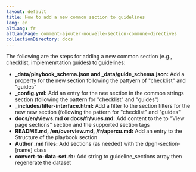 ```yaml
---
layout: default
title: How to add a new common section to guidelines
lang: en
altLang: fr
altLangPage: comment-ajouter-nouvelle-section-commune-directives
collectionDirectory: docs
---
```

The following are the steps for adding a new common section (e.g., checklist, implemenrtation guides) to guidelines:
-	**_data/playbook_schema.json and _data/guide_schema.json:** Add a property for the new section following the pattyern of "checklist" and "guides"
-	**_config.yml:** Add an entry for the nee section in the common strings section (following the pattern for "checklist" and "guides")
-	**_includes/filter-interface.html:** Add a filter to the section filters for the new new section (following the pattern for "checklist" and "guides"
-	**docs/en/views.md or docs/fr/vues.md:** Add content to the to "View page sections" section and the supported section tags
-	**README.md, /en/overview.md, /fr/apercu.md:** Add an entry to the Structure of the playbook section 
-	**Author .md files:** Add sections (as needed) with the dpgn-section-[name] class
-	**convert-to-data-set.rb:** Add string to guideline_sections array then regenerate the dataset
